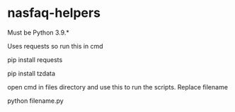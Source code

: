# nasfaq-helpers

Must be Python 3.9.*

Uses requests so run this in cmd

pip install requests

pip install tzdata

open cmd in files directory and use this to run the scripts. Replace filename

python filename.py
